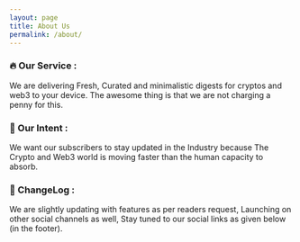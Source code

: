 ```yaml
---
layout: page
title: About Us
permalink: /about/
---
```


### 🔥 Our Service :
We are delivering Fresh, Curated and minimalistic digests for cryptos and web3 to your device. The awesome thing is that we are not charging a penny for this.

### 🚀 Our Intent : 
We want our subscribers to stay updated in the Industry because The Crypto and Web3 world is moving faster than the human capacity to absorb.

### 📢 ChangeLog :
We are slightly updating with features as per readers request, Launching on other social channels as well, Stay tuned to our social links as given below (in the footer).